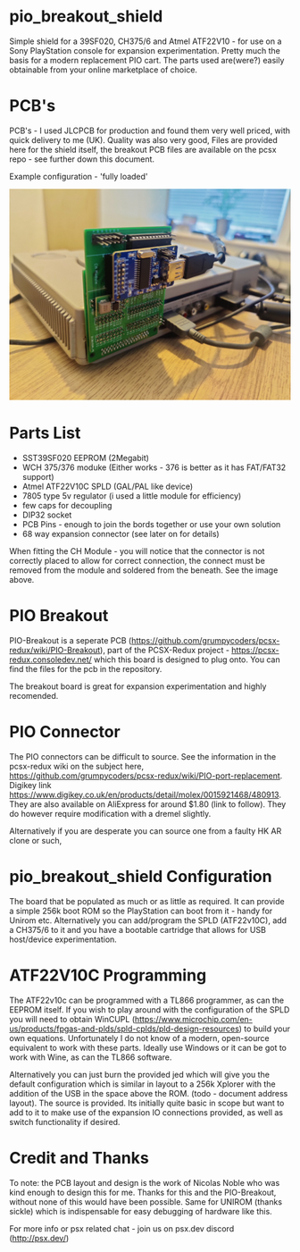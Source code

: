 # pio_breakout_shield

Simple shield for a 39SF020, CH375/6 and Atmel ATF22V10 - for use on a Sony PlayStation console for expansion experimentation. Pretty much the basis for a modern replacement PIO cart. The parts used are(were?) easily obtainable from your online marketplace of choice.

PCB's
=====

PCB's - I used JLCPCB for production and found them very well priced, with quick delivery to me (UK). Quality was also very good, Files are provided here for the shield itself, the breakout PCB files are available on the pcsx repo - see further down this document.

Example configuration - 'fully loaded'

![image](https://github.com/danhans42/pio_breakout_shield/blob/main/images/pio_breakout_ch376.jpg)

Parts List
==========

- SST39SF020 EEPROM (2Megabit)
- WCH 375/376 moduke (Either works - 376 is better as it has FAT/FAT32 support)
- Atmel ATF22V10C SPLD (GAL/PAL like device)
- 7805 type 5v regulator (i used a little module for efficiency)
- few caps for decoupling
- DIP32 socket
- PCB Pins - enough to join the bords together or use your own solution
- 68 way expansion connector (see later on for details)

When fitting the CH Module - you will notice that the connector is not correctly placed to allow for correct connection, the connect must be removed from the module and soldered from the beneath. See the image above.

PIO Breakout
============

PIO-Breakout is a seperate PCB (https://github.com/grumpycoders/pcsx-redux/wiki/PIO-Breakout), part of the PCSX-Redux project - https://pcsx-redux.consoledev.net/ which this board is designed to plug onto. You can find the files for the pcb in the repository.

The breakout board is great for expansion experimentation and highly recomended.

PIO Connector
=============

The PIO connectors can be difficult to source. See the information in the pcsx-redux wiki on the subject here, https://github.com/grumpycoders/pcsx-redux/wiki/PIO-port-replacement. Digikey link https://www.digikey.co.uk/en/products/detail/molex/0015921468/480913. They are also available on AliExpress for around $1.80 (link to follow). They do however require modification with a dremel slightly.

Alternatively if you are desperate you can source one from a faulty HK AR clone or such,

pio_breakout_shield Configuration
=================================

The board that be populated as much or as little as required. It can provide a simple 256k boot ROM so the PlayStation can boot from it - handy for Unirom etc. Alternatively you can add/program the SPLD (ATF22v10C), add a CH375/6 to it and you have a bootable cartridge that allows for USB host/device experimentation. 

ATF22V10C Programming
=====================

The ATF22v10c can be programmed with a TL866 programmer, as can the EEPROM itself. If you wish to play around with the configuration of the SPLD you will need to obtain WinCUPL (https://www.microchip.com/en-us/products/fpgas-and-plds/spld-cplds/pld-design-resources) to build your own equations. Unfortunately I do not know of a modern, open-source equivalent to work with these parts. Ideally use Windows or it can be got to work with Wine, as can the TL866 software.

Alternatively you can just burn the provided jed which will give you the default configuration which is similar in layout to a 256k Xplorer with the addition of the USB in the space above the ROM. (todo - document address layout). The source is provided. Its initially quite basic in scope but want to add to it to make use of the expansion IO connections provided, as well as switch functionality if desired.

Credit and Thanks
=================

To note: the PCB layout and design is the work of Nicolas Noble who was kind enough to design this for me. Thanks for this and the PIO-Breakout, without none of this would have been possible. Same for UNIROM (thanks sickle) which is indispensable for easy debugging of hardware like this. 

For more info or psx related chat - join us on psx.dev discord (http://psx.dev/)

